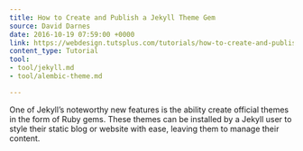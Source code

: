```yaml
---
title: How to Create and Publish a Jekyll Theme Gem
source: David Darnes
date: 2016-10-19 07:59:00 +0000
link: https://webdesign.tutsplus.com/tutorials/how-to-create-and-publish-a-jekyll-theme-gem--cms-27475
content_type: Tutorial
tool:
- tool/jekyll.md
- tool/alembic-theme.md

---
```

One of Jekyll’s noteworthy new features is the ability create official themes in the form of Ruby gems. These themes can be installed by a Jekyll user to style their static blog or website with ease, leaving them to manage their content.
